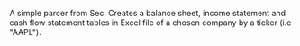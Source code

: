 A simple parcer from Sec. Creates a balance sheet, income statement and cash flow statement tables in Excel file of a chosen company by a ticker (i.e "AAPL").
